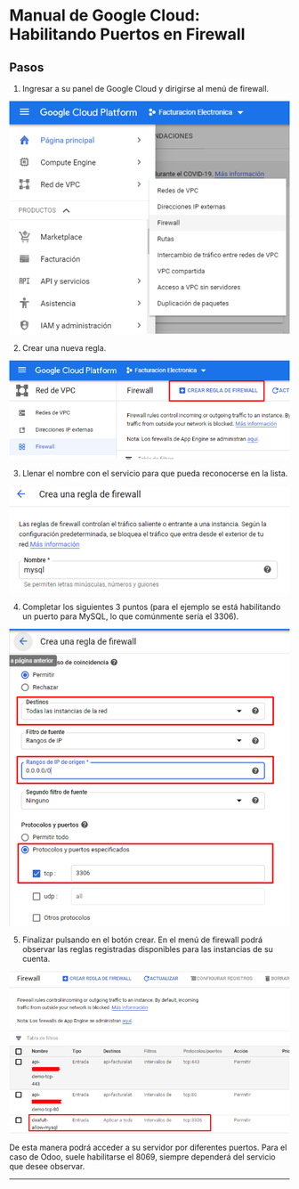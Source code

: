# Manual de Google Cloud: Habilitando Puertos en Firewall

## Pasos

1. Ingresar a su panel de Google Cloud y dirigirse al menú de firewall.

![alt text](img/habilitar_puerto_1.png)

2. Crear una nueva regla.

![alt text](img/habilitar_puerto_2.png)

3. Llenar el nombre con el servicio para que pueda reconocerse en la lista.

![alt text](img/habilitar_puerto_3.png)

4. Completar los siguientes 3 puntos (para el ejemplo se está habilitando un puerto para MySQL, lo que comúnmente sería el 3306).

![alt text](img/habilitar_puerto_4.png)

5. Finalizar pulsando en el botón crear. En el menú de firewall podrá observar las reglas registradas disponibles para las instancias de su cuenta.

![alt text](img/habilitar_puerto_5.png)

De esta manera podrá acceder a su servidor por diferentes puertos. Para el caso de Odoo, suele habilitarse el 8069, siempre dependerá del servicio que desee observar.

---


